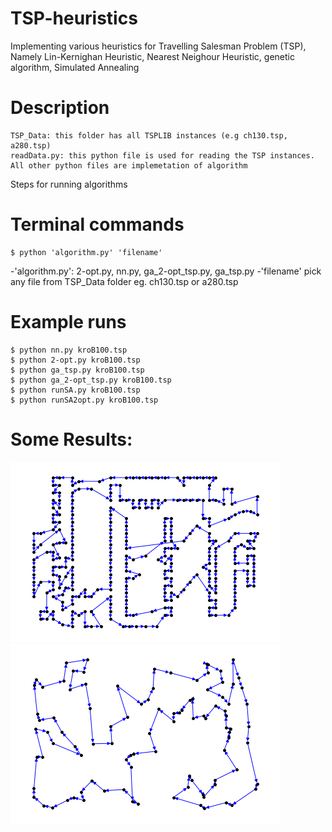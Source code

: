 # TSP-heuristics
Implementing various heuristics for Travelling Salesman Problem (TSP), Namely Lin-Kernighan Heuristic, Nearest Neighour Heuristic, genetic algorithm, Simulated Annealing

# Description 
	TSP_Data: this folder has all TSPLIB instances (e.g ch130.tsp, a280.tsp) 
	readData.py: this python file is used for reading the TSP instances.  
	All other python files are implemetation of algorithm

Steps for running algorithms
# Terminal commands
	$ python 'algorithm.py' 'filename'  
-'algorithm.py': 2-opt.py, nn.py, ga_2-opt_tsp.py, ga_tsp.py
-'filename' pick any file from TSP_Data folder eg. ch130.tsp or a280.tsp

# Example runs			
	$ python nn.py kroB100.tsp
	$ python 2-opt.py kroB100.tsp
	$ python ga_tsp.py kroB100.tsp
	$ python ga_2-opt_tsp.py kroB100.tsp
	$ python runSA.py kroB100.tsp
	$ python runSA2opt.py kroB100.tsp 
 
# Some Results:
![TSP Tour](a280_2opt.png?raw=true "a280_2opt Tour")
![TSP Tour](kroE100_2opt.png?raw=true "kroE100_2opt.png")
 
 

